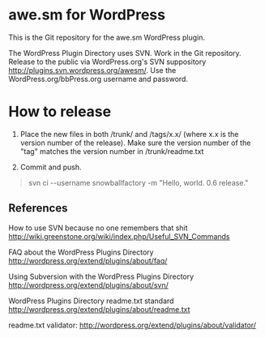 # awe.sm for WordPress

This is the Git repository for the awe.sm WordPress plugin.

The WordPress Plugin Directory uses SVN. Work in the Git repository. Release to the public via WordPress.org's SVN suppository <http://plugins.svn.wordpress.org/awesm/>. Use the WordPress.org/bbPress.org username and password.

How to release
==============

1. Place the new files in both /trunk/ and /tags/x.x/ (where x.x is the version number of the release). Make sure the version number of the "tag" matches the version number in /trunk/readme.txt

2. Commit and push.

> svn ci --username snowballfactory -m "Hello, world. 0.6 release."


References
----------
How to use SVN because no one remembers that shit
http://wiki.greenstone.org/wiki/index.php/Useful_SVN_Commands

FAQ about the WordPress Plugins Directory
http://wordpress.org/extend/plugins/about/faq/

Using Subversion with the WordPress Plugins Directory
http://wordpress.org/extend/plugins/about/svn/

WordPress Plugins Directory readme.txt standard
http://wordpress.org/extend/plugins/about/readme.txt

readme.txt validator:
http://wordpress.org/extend/plugins/about/validator/